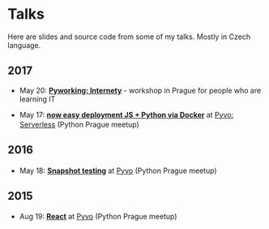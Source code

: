 Talks
=====

Here are slides and source code from some of my talks. Mostly in Czech language.

2017
----

- May 20: **[Pyworking: Internety](2017-05-20_Pyworking-Internety)** - workshop in Prague for people who are learning IT

- May 17: **[now easy deployment JS + Python via Docker](2017-05-17_Pyvo-Serverless_now)** at [Pyvo: Serverless](https://pyvo.cz/) (Python Prague meetup)
  <img src="https://www.messa.cz/static/icons/python.png" height=16>
  <img src="http://felknar.com/images/icon-react-7b609cd3.svg" height=16>


2016
----

- May 18: **[Snapshot testing](2016-05-18_Pyvo-Snapshot_testing)** at [Pyvo](https://pyvo.cz/) (Python Prague meetup)
  <img src="https://www.messa.cz/static/icons/python.png" height=16>


2015
----

- Aug 19: **[React](2015-08-19_Pyvo-React/react-talk.md)** at [Pyvo](https://pyvo.cz/) (Python Prague meetup)
  <img src="http://felknar.com/images/icon-react-7b609cd3.svg" height=16>
